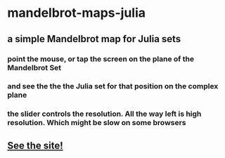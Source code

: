 # mandelbrot-maps-julia
## a simple Mandelbrot map for Julia sets
### point the mouse, or tap the screen on the plane of the Mandelbrot Set
### and see the the the Julia set for that position on the complex plane
### the slider controls the resolution. All the way left is high resolution. Which might be slow on some browsers
## [See the site!](https://greggelong.github.io/mandelbrot-maps-julia/)
